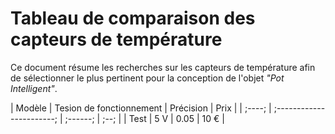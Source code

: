 # Tableau de comparaison des capteurs de température

Ce document résume les recherches sur les capteurs de température afin de sélectionner le plus pertinent pour la conception de l'objet *"Pot Intelligent"*.

| Modèle | Tesion de fonctionnement | Précision | Prix |
| ;----; | ;-----------------------; | ;------; | ;--; |
| Test | 5 V | 0.05 | 10 € |